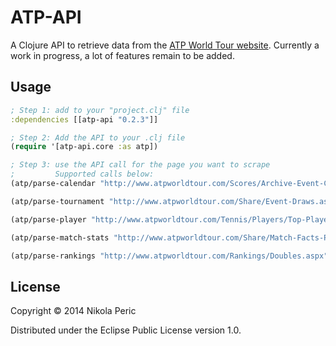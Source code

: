 # ATP-API

A Clojure API to retrieve data from the [ATP World Tour website](http://www.atpworldtour.com/). Currently a work in progress, a lot of features remain to be added.

## Usage

```clj
; Step 1: add to your "project.clj" file
:dependencies [[atp-api "0.2.3"]]

; Step 2: Add the API to your .clj file
(require '[atp-api.core :as atp])

; Step 3: use the API call for the page you want to scrape
;         Supported calls below:
(atp/parse-calendar "http://www.atpworldtour.com/Scores/Archive-Event-Calendar.aspx?t=2&y=2014")

(atp/parse-tournament "http://www.atpworldtour.com/Share/Event-Draws.aspx?e=339&y=2014")

(atp/parse-player "http://www.atpworldtour.com/Tennis/Players/Top-Players/Roger-Federer.aspx")

(atp/parse-match-stats "http://www.atpworldtour.com/Share/Match-Facts-Pop-Up.aspx?t=0339&y=2014&r=4&p=F324")

(atp/parse-rankings "http://www.atpworldtour.com/Rankings/Doubles.aspx")
```

## License

Copyright © 2014 Nikola Peric

Distributed under the Eclipse Public License version 1.0.
